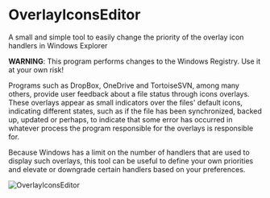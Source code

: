 # OverlayIconsEditor
A small and simple tool to easily change the priority of the overlay icon handlers in Windows Explorer

**WARNING**: This program performs changes to the Windows Registry. Use it at your own risk!

Programs such as DropBox, OneDrive and TortoiseSVN, among many others, provide user feedback about a file status through icons overlays.
These overlays appear as small indicators over the files' default icons, indicating different states, such as if the file has been synchronized, backed up, updated or perhaps, to indicate that some error has occurred in whatever process the program responsible for the overlays is responsible for.

Because Windows has a limit on the number of handlers that are used to display such overlays, this tool can be useful to define your own priorities and elevate or downgrade certain handlers based on your preferences.

![OverlayIconsEditor](https://xfx.net/stackoverflow/OverlayIconsEditor/OverlayIconsEditor.png)
